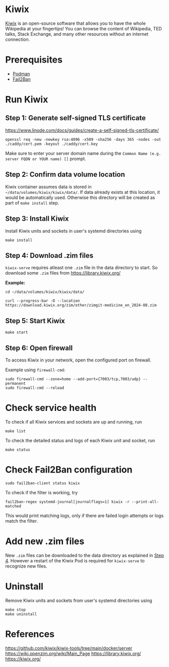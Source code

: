 # Kiwix

[Kiwix](https://kiwix.org/) is an open-source software that allows you to have the whole Wikipedia at your fingertips! You can browse the content of Wikipedia, TED talks, Stack Exchange, and many other resources without an internet connection.

# Prerequisites

-   [Podman](https://podman.io/)
-   [Fail2Ban](https://github.com/fail2ban/fail2ban)

# Run Kiwix

## Step 1: Generate self-signed TLS certificate

https://www.linode.com/docs/guides/create-a-self-signed-tls-certificate/

```
openssl req -new -newkey rsa:4096 -x509 -sha256 -days 365 -nodes -out ./caddy/cert.pem -keyout ./caddy/cert.key
```

Make sure to enter your server domain name during the `Common Name (e.g. server FQDN or YOUR name) []` prompt.

## Step 2: Confirm data volume location

Kiwix container assumes data is stored in `~/data/volumes/kiwix/kiwix/data/`. If data already exists at this location, it would be automatically used. Otherwise this directory will be created as part of `make install` step.

## Step 3: Install Kiwix

Install Kiwix units and sockets in user's systemd directories using

```
make install
```

## Step 4: Download .zim files

`kiwix-serve` requires atleast one `.zim` file in the data directory to start. So download some `.zim` files from https://library.kiwix.org/

**Example:**

```
cd ~/data/volumes/kiwix/kiwix/data/

curl --progress-bar -O --location https://download.kiwix.org/zim/other/zimgit-medicine_en_2024-08.zim
```

## Step 5: Start Kiwix

```
make start
```

## Step 6: Open firewall

To access Kiwix in your network, open the configured port on firewall.

Example using `firewall-cmd`:

```
sudo firewall-cmd --zone=home --add-port={7003/tcp,7003/udp} --permanent
sudo firewall-cmd --reload
```

# Check service health

To check if all Kiwix services and sockets are up and running, run

```
make list
```

To check the detailed status and logs of each Kiwix unit and socket, run

```
make status
```

# Check Fail2Ban configuration

```
sudo fail2ban-client status kiwix
```

To check if the filter is working, try

```
fail2ban-regex systemd-journal[journalflags=1] kiwix -r --print-all-matched
```

This would print matching logs, only if there are failed login attempts or logs match the filter.

# Add new .zim files

New `.zim` files can be downloaded to the data directory as explained in [Step 4](#step-4-download-zim-files). However a restart of the Kiwix Pod is required for `kiwix-serve` to recognize new files.

# Uninstall

Remove Kiwix units and sockets from user's systemd directories using

```
make stop
make uninstall
```

# References

https://github.com/kiwix/kiwix-tools/tree/main/docker/server
https://wiki.openzim.org/wiki/Main_Page
https://library.kiwix.org/
https://kiwix.org/
